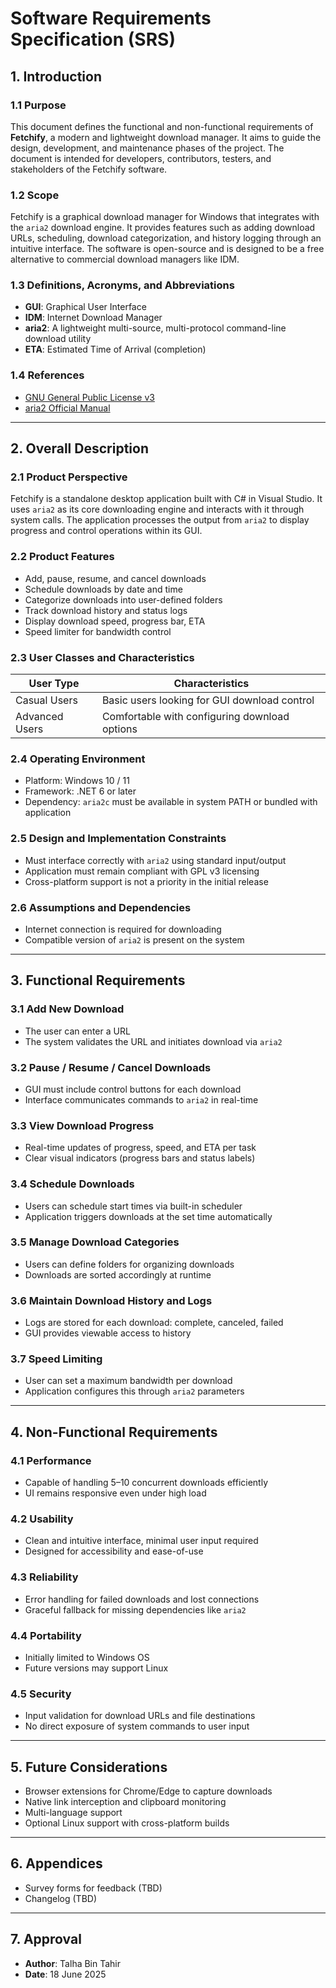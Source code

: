 # Software Requirements Specification (SRS)

## 1. Introduction

### 1.1 Purpose

This document defines the functional and non-functional requirements of **Fetchify**, a modern and lightweight download manager. It aims to guide the design, development, and maintenance phases of the project. The document is intended for developers, contributors, testers, and stakeholders of the Fetchify software.

### 1.2 Scope

Fetchify is a graphical download manager for Windows that integrates with the `aria2` download engine. It provides features such as adding download URLs, scheduling, download categorization, and history logging through an intuitive interface. The software is open-source and is designed to be a free alternative to commercial download managers like IDM.

### 1.3 Definitions, Acronyms, and Abbreviations

- **GUI**: Graphical User Interface  
- **IDM**: Internet Download Manager  
- **aria2**: A lightweight multi-source, multi-protocol command-line download utility  
- **ETA**: Estimated Time of Arrival (completion)

### 1.4 References

- [GNU General Public License v3](https://www.gnu.org/licenses/gpl-3.0.en.html)  
- [aria2 Official Manual](https://aria2.github.io/manual/en/)

---

## 2. Overall Description

### 2.1 Product Perspective

Fetchify is a standalone desktop application built with C# in Visual Studio. It uses `aria2` as its core downloading engine and interacts with it through system calls. The application processes the output from `aria2` to display progress and control operations within its GUI.

### 2.2 Product Features

- Add, pause, resume, and cancel downloads
- Schedule downloads by date and time
- Categorize downloads into user-defined folders
- Track download history and status logs
- Display download speed, progress bar, ETA
- Speed limiter for bandwidth control

### 2.3 User Classes and Characteristics

| User Type       | Characteristics                               |
|-----------------|-----------------------------------------------|
| Casual Users    | Basic users looking for GUI download control  |
| Advanced Users  | Comfortable with configuring download options |

### 2.4 Operating Environment

- Platform: Windows 10 / 11  
- Framework: .NET 6 or later  
- Dependency: `aria2c` must be available in system PATH or bundled with application  

### 2.5 Design and Implementation Constraints

- Must interface correctly with `aria2` using standard input/output
- Application must remain compliant with GPL v3 licensing
- Cross-platform support is not a priority in the initial release

### 2.6 Assumptions and Dependencies

- Internet connection is required for downloading
- Compatible version of `aria2` is present on the system

---

## 3. Functional Requirements

### 3.1 Add New Download

- The user can enter a URL
- The system validates the URL and initiates download via `aria2`

### 3.2 Pause / Resume / Cancel Downloads

- GUI must include control buttons for each download
- Interface communicates commands to `aria2` in real-time

### 3.3 View Download Progress

- Real-time updates of progress, speed, and ETA per task
- Clear visual indicators (progress bars and status labels)

### 3.4 Schedule Downloads

- Users can schedule start times via built-in scheduler
- Application triggers downloads at the set time automatically

### 3.5 Manage Download Categories

- Users can define folders for organizing downloads
- Downloads are sorted accordingly at runtime

### 3.6 Maintain Download History and Logs

- Logs are stored for each download: complete, canceled, failed
- GUI provides viewable access to history

### 3.7 Speed Limiting

- User can set a maximum bandwidth per download
- Application configures this through `aria2` parameters

---

## 4. Non-Functional Requirements

### 4.1 Performance

- Capable of handling 5–10 concurrent downloads efficiently
- UI remains responsive even under high load

### 4.2 Usability

- Clean and intuitive interface, minimal user input required
- Designed for accessibility and ease-of-use

### 4.3 Reliability

- Error handling for failed downloads and lost connections
- Graceful fallback for missing dependencies like `aria2`

### 4.4 Portability

- Initially limited to Windows OS
- Future versions may support Linux

### 4.5 Security

- Input validation for download URLs and file destinations
- No direct exposure of system commands to user input

---

## 5. Future Considerations

- Browser extensions for Chrome/Edge to capture downloads
- Native link interception and clipboard monitoring
- Multi-language support
- Optional Linux support with cross-platform builds

---

## 6. Appendices

- Survey forms for feedback (TBD)
- Changelog (TBD)

---

## 7. Approval

- **Author**: Talha Bin Tahir  
- **Date**: 18 June 2025  

